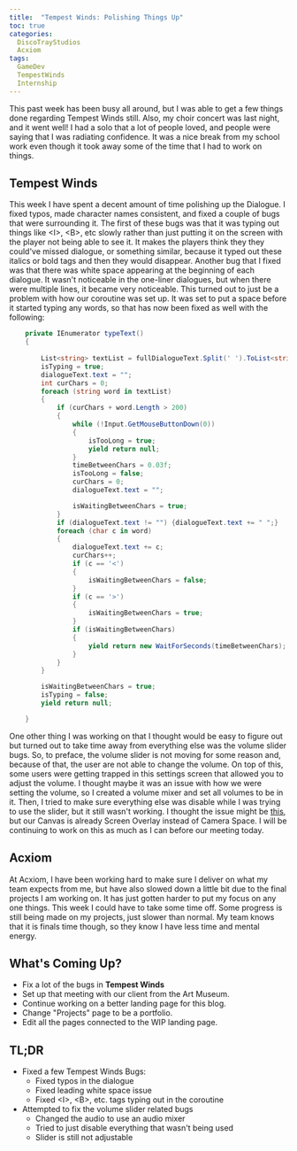 ```yaml
---
title:  "Tempest Winds: Polishing Things Up"
toc: true
categories:
  DiscoTrayStudios
  Acxiom
tags:
  GameDev
  TempestWinds
  Internship
---
```


This past week has been busy all around, but I was able to get a few things done regarding Tempest Winds still.
Also, my choir concert was last night, and it went well!
I had a solo that a lot of people loved, and people were saying that I was radiating confidence.
It was a nice break from my school work even though it took away some of the time that I had to work on things.

## Tempest Winds

This week I have spent a decent amount of time polishing up the Dialogue. I fixed typos, made character names consistent,
and fixed a couple of bugs that were surrounding it. The first of these bugs was that it was typing out things like
\<I>, \<B>, etc slowly rather than just putting it on the screen with the player not being able to see it.
It makes the players think they they could've missed dialogue, or something similar,
because it typed out these italics or bold tags and then they would disappear.
Another bug that I fixed was that there was white space appearing at the beginning of each dialogue.
It wasn't noticeable in the one-liner dialogues, but when there were multiple lines, it became very noticeable.
This turned out to just be a problem with how our coroutine was set up.
It was set to put a space before it started typing any words, so that has now been fixed as well with the following:

``` C#
    private IEnumerator typeText()
    {
        
        List<string> textList = fullDialogueText.Split(' ').ToList<string>();
        isTyping = true;
        dialogueText.text = "";
        int curChars = 0;
        foreach (string word in textList)
        {
            if (curChars + word.Length > 200)
            {
                while (!Input.GetMouseButtonDown(0))
                {
                    isTooLong = true;
                    yield return null;
                }
                timeBetweenChars = 0.03f;
                isTooLong = false;
                curChars = 0;
                dialogueText.text = "";

                isWaitingBetweenChars = true;
            }
            if (dialogueText.text != "") {dialogueText.text += " ";}
            foreach (char c in word)
            {
                dialogueText.text += c;
                curChars++;
                if (c == '<')
                {
                    isWaitingBetweenChars = false;
                }
                if (c == '>')
                {
                    isWaitingBetweenChars = true;
                }
                if (isWaitingBetweenChars)
                {
                    yield return new WaitForSeconds(timeBetweenChars);
                }
            }
        }

        isWaitingBetweenChars = true;
        isTyping = false;
        yield return null;

    }
```

One other thing I was working on that I thought would be easy to figure out but turned out to take time away from everything else
was the volume slider bugs.
So, to preface, the volume slider is not moving for some reason and, because of that, the user are not able to change the volume.
On top of this, some users were getting trapped in this settings screen that allowed you to adjust the volume.
I thought maybe it was an issue with how we were setting the volume, so I created a volume mixer and set all volumes to be in it.
Then, I tried to make sure everything else was disable while I was trying to use the slider, but it still wasn't working.
I thought the issue might be [this](https://answers.unity.com/questions/945148/ui-sliders-1.html), but our Canvas is already Screen Overlay instead of Camera Space. I will be continuing to work on this as much as I can before our meeting today.

## Acxiom

At Acxiom, I have been working hard to make sure I deliver on what my team expects from me,
but have also slowed down a little bit due to the final projects I am working on.
It has just gotten harder to put my focus on any one things. This week I could have to take some time off.
Some progress is still being made on my projects, just slower than normal.
My team knows that it is finals time though, so they know I have less time and mental energy.

## What's Coming Up?

- Fix a lot of the bugs in **Tempest Winds**
- Set up that meeting with our client from the Art Museum.
- Continue working on a better landing page for this blog.
- Change "Projects" page to be a portfolio.
- Edit all the pages connected to the WIP landing page.

## TL;DR

- Fixed a few Tempest Winds Bugs:
  - Fixed typos in the dialogue
  - Fixed leading white space issue
  - Fixed \<I>, \<B>, etc. tags typing out in the coroutine
- Attempted to fix the volume slider related bugs
  - Changed the audio to use an audio mixer
  - Tried to just disable everything that wasn't being used
  - Slider is still not adjustable
